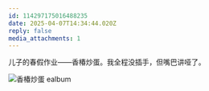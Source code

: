 ```yaml
---
id: 114297175016488235
date: 2025-04-07T14:34:44.020Z
reply: false
media_attachments: 1
---
```


儿子的春假作业——香椿炒蛋。我全程没插手，但嘴巴讲哑了。

![香椿炒蛋 
ealbum](https://files.e5n.cc/media_attachments/files/114/297/173/602/147/187/original/8e69c2bdb0f4df26.jpg)
